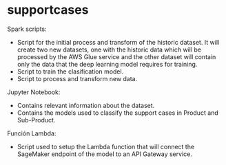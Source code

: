 # supportcases

Spark scripts:
- Script for the initial process and transform of the historic dataset. It will create two new datasets, one with the historic data which will be processed by the AWS Glue service and the other dataset will contain only the data that the deep learning model requires for training.
- Script to train the clasification model.
- Script to process and transform new data.

Jupyter Notebook:
- Contains relevant information about the dataset.
- Contains the models used to classify the support cases in Product and Sub-Product.

Función Lambda:
- Script used to setup the Lambda function that will connect the SageMaker endpoint of the model to an API Gateway service.


